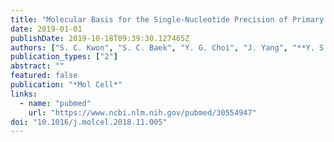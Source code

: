 ```yaml
---
title: "Molecular Basis for the Single-Nucleotide Precision of Primary microRNA Processing"
date: 2019-01-01
publishDate: 2019-10-18T09:39:30.127465Z
authors: ["S. C. Kwon", "S. C. Baek", "Y. G. Choi", "J. Yang", "**Y. S. Lee**", "J. S. Woo", "V. N. Kim"]
publication_types: ["2"]
abstract: ""
featured: false
publication: "*Mol Cell*"
links: 
  - name: "pubmed"
    url: "https://www.ncbi.nlm.nih.gov/pubmed/30554947"
doi: "10.1016/j.molcel.2018.11.005"
---
```


